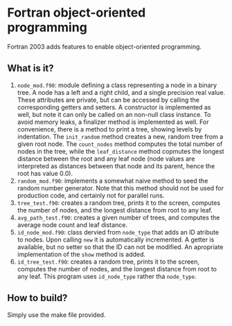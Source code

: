 Fortran object-oriented programming
===================================

Fortran 2003 adds features to enable object-oriented programming.

What is it?
-----------
1. `node_mod.f90`: module defining a class representing a node in a
   binary tree.  A node has a left and a right child, and a single
   precision real value.  These attributes are private, but can be
   accessed by calling the corresponding getters and setters.  A
   constructor is implemented as well, but note it can only be called
   on an non-null class instance.  To avoid memory leaks, a finalizer
   method is implemented as well.  For convenience, there is a method
   to print a tree, showing levels by indentation.
   The `init_random` method creates a new, random tree from a given root
   node.  The `count_nodes` method computes the total number of nodes in
   the tree, while the `leaf_distance` method copmutes the longest
   distance between the root and any leaf node (node values are
   interpreted as distances between that node and its parent, hence
   the root has value 0.0).
2. `random_mod.f90`: implements a somewhat naive method to seed the
   random number generator.  Note that this method should not be used
   for production code, and certainly not for parallel runs.
3. `tree_test.f90`: creates a random tree, prints it to the screen,
   computes the number of nodes, and the longest distance from root to
   any leaf.
4. `avg_path_test.f90`: creates a given number of trees, and computes
   the average node count and leaf distance.
5. `id_node_mod.f90`: class dervied from `node_type` that adds an ID
   atribute to nodes.  Upon calling `new` it is automatically incremented.
   A getter is available, but no setter so that the ID can not be modified.
   An apropriate implementation of the `show` method is added.
6. `id_tree_test.f90`: creates a random tree, prints it to the screen,
   computes the number of nodes, and the longest distance from root to
   any leaf.  This program uses `id_node_type` rather tha `node_type`.


How to build?
-------------
Simply use the make file provided.

